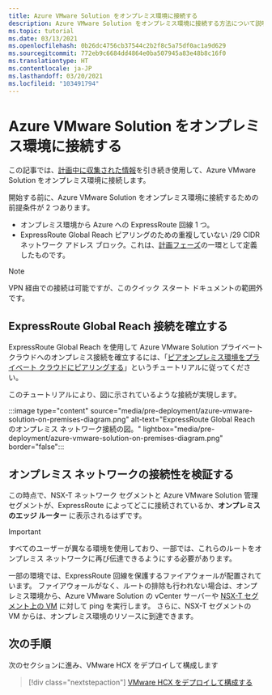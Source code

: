 ```yaml
---
title: Azure VMware Solution をオンプレミス環境に接続する
description: Azure VMware Solution をオンプレミス環境に接続する方法について説明します。
ms.topic: tutorial
ms.date: 03/13/2021
ms.openlocfilehash: 0b26dc4756cb37544c2b2f8c5a75df0ac1a9d629
ms.sourcegitcommit: 772eb9c6684dd4864e0ba507945a83e48b8c16f0
ms.translationtype: HT
ms.contentlocale: ja-JP
ms.lasthandoff: 03/20/2021
ms.locfileid: "103491794"
---
```

# <a name="connect-azure-vmware-solution-to-your-on-premises-environment"></a>Azure VMware Solution をオンプレミス環境に接続する

この記事では、[計画中に収集された情報](production-ready-deployment-steps.md)を引き続き使用して、Azure VMware Solution をオンプレミス環境に接続します。

開始する前に、Azure VMware Solution をオンプレミス環境に接続するための前提条件が 2 つあります。

- オンプレミス環境から Azure への ExpressRoute 回線 1 つ。
- ExpressRoute Global Reach ピアリングのための重複していない /29 CIDR ネットワーク アドレス ブロック。これは、[計画フェーズ](production-ready-deployment-steps.md)の一環として定義したものです。

>[!NOTE]
> VPN 経由での接続は可能ですが、このクイック スタート ドキュメントの範囲外です。

## <a name="establish-an-expressroute-global-reach-connection"></a>ExpressRoute Global Reach 接続を確立する

ExpressRoute Global Reach を使用して Azure VMware Solution プライベート クラウドへのオンプレミス接続を確立するには、「[ピアオンプレミス環境をプライベート クラウドにピアリングする](tutorial-expressroute-global-reach-private-cloud.md)」というチュートリアルに従ってください。

このチュートリアルにより、図に示されているような接続が実現します。

:::image type="content" source="media/pre-deployment/azure-vmware-solution-on-premises-diagram.png" alt-text="ExpressRoute Global Reach のオンプレミス ネットワーク接続の図。" lightbox="media/pre-deployment/azure-vmware-solution-on-premises-diagram.png" border="false":::

## <a name="verify-on-premises-network-connectivity"></a>オンプレミス ネットワークの接続性を検証する

この時点で、NSX-T ネットワーク セグメントと Azure VMware Solution 管理セグメントが、ExpressRoute によってどこに接続されているか、**オンプレミスのエッジ ルーター** に表示されるはずです。

>[!IMPORTANT]
>すべてのユーザーが異なる環境を使用しており、一部では、これらのルートをオンプレミス ネットワークに再び伝達できるようにする必要があります。  

一部の環境では、ExpressRoute 回線を保護するファイアウォールが配置されています。  ファイアウォールがなく、ルートの排除も行われない場合は、オンプレミス環境から、Azure VMware Solution の vCenter サーバーや [NSX-T セグメント上の VM](deploy-azure-vmware-solution.md#add-a-vm-on-the-nsx-t-network-segment) に対して ping を実行します。 さらに、NSX-T セグメントの VM からは、オンプレミス環境のリソースに到達できます。

## <a name="next-steps"></a>次の手順

次のセクションに進み、VMware HCX をデプロイして構成します

> [!div class="nextstepaction"]
> [VMware HCX をデプロイして構成する](tutorial-deploy-vmware-hcx.md)